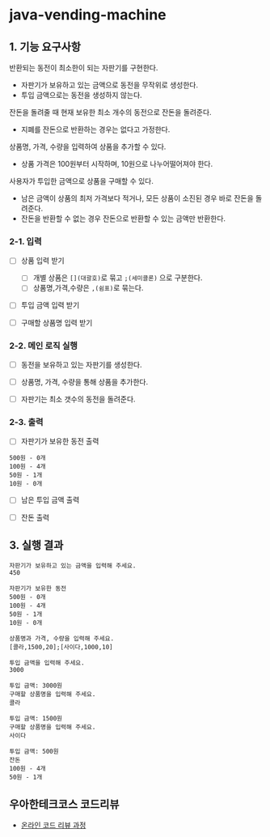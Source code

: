# java-vending-machine

## 1. 기능 요구사항

반환되는 동전이 최소한이 되는 자판기를 구현한다.
- 자판기가 보유하고 있는 금액으로 동전을 무작위로 생성한다.
- 투입 금액으로는 동전을 생성하지 않는다.

잔돈을 돌려줄 때 현재 보유한 최소 개수의 동전으로 잔돈을 돌려준다.
- 지폐를 잔돈으로 반환하는 경우는 없다고 가정한다.

상품명, 가격, 수량을 입력하여 상품을 추가할 수 있다.
- 상품 가격은 100원부터 시작하며, 10원으로 나누어떨어져야 한다.

사용자가 투입한 금액으로 상품을 구매할 수 있다.
- 남은 금액이 상품의 최저 가격보다 적거나, 모든 상품이 소진된 경우 바로 잔돈을 돌려준다.
- 잔돈을 반환할 수 없는 경우 잔돈으로 반환할 수 있는 금액만 반환한다.

### 2-1. 입력

- [ ] 상품 입력 받기
  - [ ] 개별 상품은 `[](대괄호)`로 묶고 `;(세미콜론)` 으로 구분한다.
  - [ ] 상품명,가격,수량은 `,(쉼표)`로 묶는다.

- [ ] 투입 금액 입력 받기

- [ ] 구매할 상품명 입력 받기

### 2-2. 메인 로직 실행

- [ ] 동전을 보유하고 있는 자판기를 생성한다. 

- [ ] 상품명, 가격, 수량을 통해 상품을 추가한다.

- [ ] 자판기는 최소 갯수의 동전을 돌려준다.

### 2-3. 출력

- [ ] 자판기가 보유한 동전 출력
```
500원 - 0개
100원 - 4개
50원 - 1개
10원 - 0개
```

- [ ] 남은 투입 금액 출력

- [ ] 잔돈 출력


## 3. 실행 결과

```
자판기가 보유하고 있는 금액을 입력해 주세요.
450

자판기가 보유한 동전
500원 - 0개
100원 - 4개
50원 - 1개
10원 - 0개

상품명과 가격, 수량을 입력해 주세요.
[콜라,1500,20];[사이다,1000,10]

투입 금액을 입력해 주세요.
3000

투입 금액: 3000원
구매할 상품명을 입력해 주세요.
콜라

투입 금액: 1500원
구매할 상품명을 입력해 주세요.
사이다

투입 금액: 500원
잔돈
100원 - 4개
50원 - 1개
```

## 우아한테크코스 코드리뷰

- [온라인 코드 리뷰 과정](https://github.com/woowacourse/woowacourse-docs/blob/master/maincourse/README.md)
